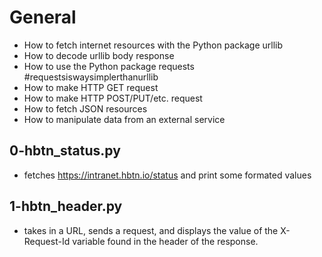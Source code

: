 # General
- How to fetch internet resources with the Python package urllib
- How to decode urllib body response
- How to use the Python package requests #requestsiswaysimplerthanurllib
- How to make HTTP GET request
- How to make HTTP POST/PUT/etc. request
- How to fetch JSON resources
- How to manipulate data from an external service

## 0-hbtn_status.py

- fetches https://intranet.hbtn.io/status and print some formated values

## 1-hbtn_header.py

-  takes in a URL, sends a request, and displays the value of the X-Request-Id variable found in the header of the response.